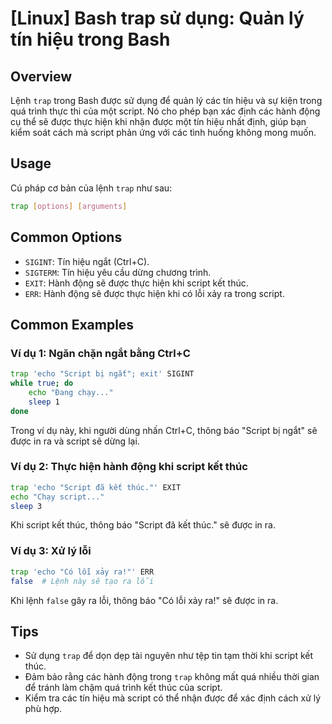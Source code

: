 # [Linux] Bash trap sử dụng: Quản lý tín hiệu trong Bash

## Overview
Lệnh `trap` trong Bash được sử dụng để quản lý các tín hiệu và sự kiện trong quá trình thực thi của một script. Nó cho phép bạn xác định các hành động cụ thể sẽ được thực hiện khi nhận được một tín hiệu nhất định, giúp bạn kiểm soát cách mà script phản ứng với các tình huống không mong muốn.

## Usage
Cú pháp cơ bản của lệnh `trap` như sau:

```bash
trap [options] [arguments]
```

## Common Options
- `SIGINT`: Tín hiệu ngắt (Ctrl+C).
- `SIGTERM`: Tín hiệu yêu cầu dừng chương trình.
- `EXIT`: Hành động sẽ được thực hiện khi script kết thúc.
- `ERR`: Hành động sẽ được thực hiện khi có lỗi xảy ra trong script.

## Common Examples

### Ví dụ 1: Ngăn chặn ngắt bằng Ctrl+C
```bash
trap 'echo "Script bị ngắt"; exit' SIGINT
while true; do
    echo "Đang chạy..."
    sleep 1
done
```
Trong ví dụ này, khi người dùng nhấn Ctrl+C, thông báo "Script bị ngắt" sẽ được in ra và script sẽ dừng lại.

### Ví dụ 2: Thực hiện hành động khi script kết thúc
```bash
trap 'echo "Script đã kết thúc."' EXIT
echo "Chạy script..."
sleep 3
```
Khi script kết thúc, thông báo "Script đã kết thúc." sẽ được in ra.

### Ví dụ 3: Xử lý lỗi
```bash
trap 'echo "Có lỗi xảy ra!"' ERR
false  # Lệnh này sẽ tạo ra lỗi
```
Khi lệnh `false` gây ra lỗi, thông báo "Có lỗi xảy ra!" sẽ được in ra.

## Tips
- Sử dụng `trap` để dọn dẹp tài nguyên như tệp tin tạm thời khi script kết thúc.
- Đảm bảo rằng các hành động trong `trap` không mất quá nhiều thời gian để tránh làm chậm quá trình kết thúc của script.
- Kiểm tra các tín hiệu mà script có thể nhận được để xác định cách xử lý phù hợp.